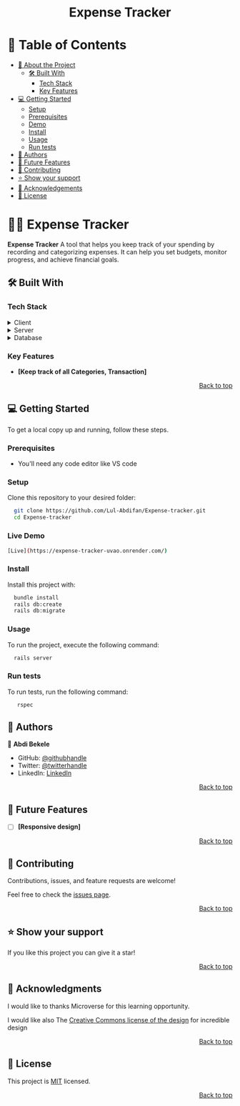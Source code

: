 <a name="readme-top"></a>

<div align="center">

  <h1><b>Expense Tracker</b></h1>

</div>

<!-- TABLE OF CONTENTS -->

# 📗 Table of Contents

- [📖 About the Project](#about-project)
  - [🛠 Built With](#built-with)
    - [Tech Stack](#tech-stack)
    - [Key Features](#key-features)
- [💻 Getting Started](#getting-started)
  - [Setup](#setup)
  - [Prerequisites](#prerequisites)
  - [Demo](#live-demo)
  - [Install](#install)
  - [Usage](#usage)
  - [Run tests](#run-tests)
- [👥 Authors](#authors)
- [🔭 Future Features](#future-features)
- [🤝 Contributing](#contributing)
- [⭐️ Show your support](#support)
- [🙏 Acknowledgements](#acknowledgements)
- [📝 License](#license)

<!-- PROJECT DESCRIPTION -->

# 🥗🍔 Expense Tracker <a name="about-project"></a>

**Expense Tracker** A tool that helps you keep track of your spending by recording and categorizing expenses. It can help you set budgets, monitor progress, and achieve financial goals.

## 🛠 Built With <a name="built-with"></a>

### Tech Stack <a name="tech-stack"></a>


<details>
  <summary>Client</summary>
  <ul>
    <li>Ruby on Rails</li>
  </ul>
</details>

<details>
  <summary>Server</summary>
  <ul>
    <li>localhost</li>
  </ul>
</details>

<details>
<summary>Database</summary>
  <ul>
    <li>PostgreSQL</li>
  </ul>
</details>

<!-- Features -->

### Key Features <a name="key-features"></a>

- **[Keep track of all Categories, Transaction]**


<p align="right"><a href="#readme-top">Back to top</a></p>

<!-- GETTING STARTED -->

## 💻 Getting Started <a name="getting-started"></a>

To get a local copy up and running, follow these steps.

### Prerequisites

- You'll need any code editor like VS code

### Setup

Clone this repository to your desired folder:

```sh
  git clone https://github.com/Lul-Abdifan/Expense-tracker.git
  cd Expense-tracker
```
### Live Demo

```sh
[Live](https://expense-tracker-uvao.onrender.com/)
```
### Install

Install this project with:

```sh
  bundle install
  rails db:create
  rails db:migrate
```

### Usage

To run the project, execute the following command:

```sh
  rails server
```

### Run tests

To run tests, run the following command:

```sh
   rspec
```


## 👥 Authors <a name="authors"></a>

👤 **Abdi Bekele**

- GitHub: [@githubhandle](https://github.com/Lul-Abdifan)
- Twitter: [@twitterhandle](https://twitter.com/AbdiBekele68808)
- LinkedIn: [LinkedIn](https://www.linkedin.com/in/abdi-bekele-a63860254/ )



<p align="right"><a href="#readme-top">Back to top</a></p>

## 🔭 Future Features <a name="future-features"></a>

- [ ] **[Responsive design]**

<p align="right"><a href="#readme-top">Back to top</a></p>

<!-- CONTRIBUTING -->

## 🤝 Contributing <a name="contributing"></a>

Contributions, issues, and feature requests are welcome!

Feel free to check the [issues page]().

<p align="right"><a href="#readme-top">Back to top</a></p>

<!-- SUPPORT -->

## ⭐️ Show your support <a name="support"></a>

If you like this project you can give it a star!

<p align="right"><a href="#readme-top">Back to top</a></p>

<!-- ACKNOWLEDGEMENTS -->

## 🙏 Acknowledgments <a name="acknowledgements"></a>

I would like to thanks Microverse for this learning opportunity.

I would like also The [Creative Commons license of the design](https://creativecommons.org/licenses/by-nc/4.0/) for incredible design


<p align="right"><a href="#readme-top">Back to top</a></p>

<!-- FAQ (optional) -->

## 📝 License <a name="license"></a>

This project is [MIT](./MIT.md) licensed.

<p align="right"><a href="#readme-top">Back to top</a></p>
